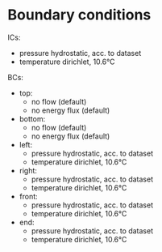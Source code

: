 # Boundary conditions

ICs: 
- pressure hydrostatic, acc. to dataset
- temperature dirichlet, 10.6°C

BCs:
- top:
    - no flow  (default)
    - no energy flux  (default)
- bottom:
    - no flow  (default)
    - no energy flux  (default)
- left:
    - pressure hydrostatic, acc. to dataset
    - temperature dirichlet, 10.6°C
- right:
    - pressure hydrostatic, acc. to dataset
    - temperature dirichlet, 10.6°C
- front:
    - pressure hydrostatic, acc. to dataset
    - temperature dirichlet, 10.6°C
- end: 
    - pressure hydrostatic, acc. to dataset
    - temperature dirichlet, 10.6°C